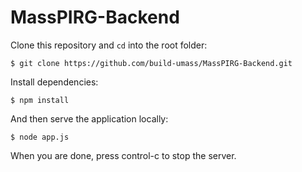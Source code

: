 # MassPIRG-Backend

Clone this repository and `cd` into the root folder:

```
$ git clone https://github.com/build-umass/MassPIRG-Backend.git
```

Install dependencies:

```
$ npm install
```

And then serve the application locally:

```
$ node app.js
```

When you are done, press control-c to stop the server.
